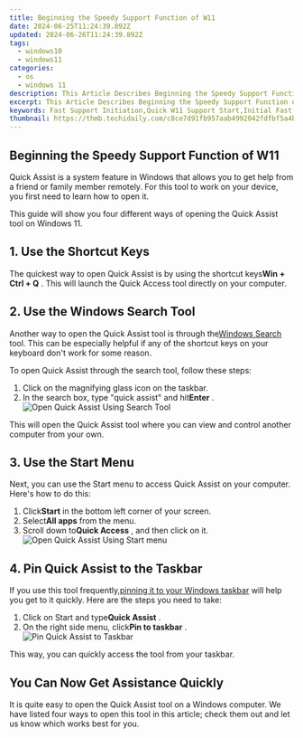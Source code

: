 ```yaml
---
title: Beginning the Speedy Support Function of W11
date: 2024-06-25T11:24:39.892Z
updated: 2024-06-26T11:24:39.892Z
tags:
  - windows10
  - windows11
categories:
  - os
  - windows 11
description: This Article Describes Beginning the Speedy Support Function of W11
excerpt: This Article Describes Beginning the Speedy Support Function of W11
keywords: Fast Support Initiation,Quick W11 Support Start,Initial Fast W11 Help,Rapid W11 Assistance Launch,Speedy W11 Aid Beginning,Accelerated W11 Support,Swift W11 Service Start-Up
thumbnail: https://thmb.techidaily.com/c8ce7d91fb957aab4992042fdfbf5a4bd1a84b3cbd4ae7f99a3317b1ad8120c6.jpg
---
```


## Beginning the Speedy Support Function of W11

 Quick Assist is a system feature in Windows that allows you to get help from a friend or family member remotely. For this tool to work on your device, you first need to learn how to open it.

 This guide will show you four different ways of opening the Quick Assist tool on Windows 11.

## 1\. Use the Shortcut Keys

 The quickest way to open Quick Assist is by using the shortcut keys**Win + Ctrl + Q** . This will launch the Quick Access tool directly on your computer.

## 2\. Use the Windows Search Tool

 Another way to open the Quick Assist tool is through the[Windows Search](https://www.makeuseof.com/windows-search-use-guide/) tool. This can be especially helpful if any of the shortcut keys on your keyboard don't work for some reason.

To open Quick Assist through the search tool, follow these steps:

1. Click on the magnifying glass icon on the taskbar.
2. In the search box, type "quick assist" and hit**Enter** .  
![Open Quick Assist Using Search Tool](https://static1.makeuseofimages.com/wordpress/wp-content/uploads/2023/01/open-quick-assist-using-search-tool.jpg)

 This will open the Quick Assist tool where you can view and control another computer from your own.

## 3\. Use the Start Menu

 Next, you can use the Start menu to access Quick Assist on your computer. Here's how to do this:

1. Click**Start** in the bottom left corner of your screen.
2. Select**All apps** from the menu.
3. Scroll down to**Quick Access** , and then click on it.  
![Open Quick Assist Using Start menu](https://static1.makeuseofimages.com/wordpress/wp-content/uploads/2023/01/open-quick-assist-using-start-menu.jpg)

## 4\. Pin Quick Assist to the Taskbar

 If you use this tool frequently,[pinning it to your Windows taskbar](https://www.makeuseof.com/windows-11-taskbar-pin-almost-anything/) will help you get to it quickly. Here are the steps you need to take:

1. Click on Start and type**Quick Assist** .
2. On the right side menu, click**Pin to taskbar** .  
![Pin Quick Assist to Taskbar](https://static1.makeuseofimages.com/wordpress/wp-content/uploads/2023/01/pin-quick-assist-to-taskbar.jpg)

This way, you can quickly access the tool from your taskbar.

## You Can Now Get Assistance Quickly

 It is quite easy to open the Quick Assist tool on a Windows computer. We have listed four ways to open this tool in this article; check them out and let us know which works best for you.


<ins class="adsbygoogle"
     style="display:block"
     data-ad-format="autorelaxed"
     data-ad-client="ca-pub-7571918770474297"
     data-ad-slot="1223367746"></ins>



<ins class="adsbygoogle"
     style="display:block"
     data-ad-client="ca-pub-7571918770474297"
     data-ad-slot="8358498916"
     data-ad-format="auto"
     data-full-width-responsive="true"></ins>


